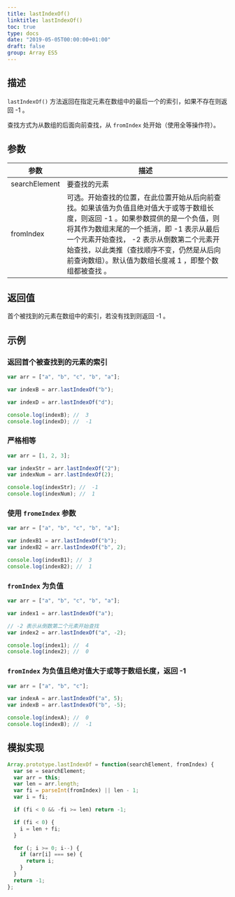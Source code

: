 ```yaml
---
title: lastIndexOf()
linktitle: lastIndexOf()
toc: true
type: docs
date: "2019-05-05T00:00:00+01:00"
draft: false
group: Array ES5
---
```


## 描述

`lastIndexOf()` 方法返回在指定元素在数组中的最后一个的索引，如果不存在则返回 -1 。

查找方式为从数组的后面向前查找，从 `fromIndex` 处开始（使用全等操作符）。

## 参数

| 参数 | 描述 |
| --- | --- |
| searchElement | 要查找的元素 |
| fromIndex     | 可选。开始查找的位置，在此位置开始从后向前查找。如果该值为负值且绝对值大于或等于数组长度，则返回 -1 。如果参数提供的是一个负值，则将其作为数组末尾的一个抵消，即 -1 表示从最后一个元素开始查找， -2 表示从倒数第二个元素开始查找，以此类推（查找顺序不变，仍然是从后向前查询数组）。默认值为数组长度减 1 ，即整个数组都被查找 。 |

## 返回值

首个被找到的元素在数组中的索引，若没有找到则返回 -1 。

## 示例

### 返回首个被查找到的元素的索引

```js
var arr = ["a", "b", "c", "b", "a"];

var indexB = arr.lastIndexOf("b");

var indexD = arr.lastIndexOf("d");

console.log(indexB); //  3
console.log(indexD); //  -1
```

### 严格相等

```js
var arr = [1, 2, 3];

var indexStr = arr.lastIndexOf("2");
var indexNum = arr.lastIndexOf(2);

console.log(indexStr); //  -1
console.log(indexNum); //  1
```

### 使用 `fromeIndex` 参数

```js
var arr = ["a", "b", "c", "b", "a"];

var indexB1 = arr.lastIndexOf("b");
var indexB2 = arr.lastIndexOf("b", 2);

console.log(indexB1); //  3
console.log(indexB2); //  1
```

### `fromIndex` 为负值

```js
var arr = ["a", "b", "c", "b", "a"];

var index1 = arr.lastIndexOf("a");

// -2 表示从倒数第二个元素开始查找
var index2 = arr.lastIndexOf("a", -2);

console.log(index1); //  4
console.log(index2); //  0
```

### `fromIndex` 为负值且绝对值大于或等于数组长度，返回 -1

```js
var arr = ["a", "b", "c"];

var indexA = arr.lastIndexOf("a", 5);
var indexB = arr.lastIndexOf("b", -5);

console.log(indexA); //  0
console.log(indexB); //  -1
```

## 模拟实现

```js
Array.prototype.lastIndexOf = function(searchElement, fromIndex) {
  var se = searchElement;
  var arr = this;
  var len = arr.length;
  var fi = parseInt(fromIndex) || len - 1;
  var i = fi;

  if (fi < 0 && -fi >= len) return -1;

  if (fi < 0) {
    i = len + fi;
  }

  for (; i >= 0; i--) {
    if (arr[i] === se) {
      return i;
    }
  }
  return -1;
};
```
